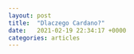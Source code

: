 ```yaml
---
layout: post
title:  "Dlaczego Cardano?"
date:   2021-02-19 22:34:17 +0000
categories: articles
---
```


